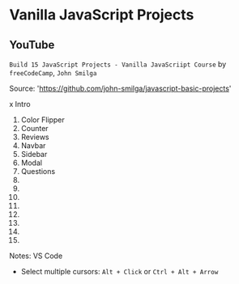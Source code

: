 # Vanilla JavaScript Projects


## YouTube

`Build 15 JavaScript Projects - Vanilla JavaScriipt Course` by `freeCodeCamp`, `John Smilga`

Source: 'https://github.com/john-smilga/javascript-basic-projects'

x Intro
01. Color Flipper
02. Counter
03. Reviews
04. Navbar
05. Sidebar
06. Modal
07. Questions
08.
09.
10.
11.
12.
13.
14.
15.

Notes:
VS Code
* Select multiple cursors: `Alt + Click` or `Ctrl + Alt + Arrow`